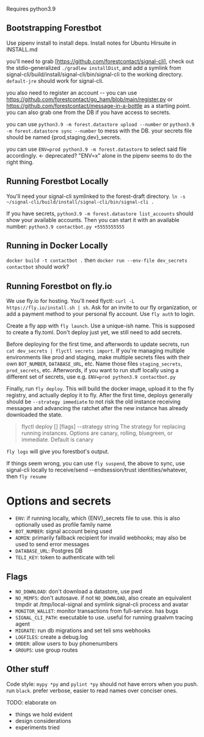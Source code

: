 Requires python3.9

## Bootstrapping Forestbot 

Use pipenv install to install deps. Install notes for Ubuntu Hirsuite in INSTALL.md

you'll need to grab [https://github.com/forestcontact/signal-cli], check out the stdio-generalized `./gradlew installDist`, and add a symlink from signal-cli/build/install/signal-cli/bin/signal-cli to the working directory. `default-jre` should work for signal-cli. 

you also need to register an account -- you can use https://github.com/forestcontact/go_ham/blob/main/register.py or https://github.com/forestcontact/message-in-a-bottle as a starting point. you can also grab one from the DB if you have access to secrets.

you can use `python3.9 -m forest.datastore upload --number` or `python3.9 -m forest.datastore sync --number` to mess with the DB. your secrets file should be named {prod,staging,dev}_secrets. 

you can use `ENV=prod python3.9 -m forest.datastore` to select said file accordingly. <- deprecated? "ENV=x" alone in the pipenv seems to do the right thing.

## Running Forestbot Locally

You'll need your signal-cli symlinked to the forest-draft directory. `ln -s ~/signal-cli/build/install/signal-cli/bin/signal-cli .`

If you have secrets, `python3.9 -m forest.datastore list_accounts` should show your available accounts. Then you can start it with an available number: `python3.9 contactbot.py +5555555555`

## Running in Docker Locally

`docker build -t contactbot .` then `docker run --env-file dev_secrets contactbot` should work?

## Running Forestbot on fly.io

We use fly.io for hosting. You'll need flyctl: `curl -L https://fly.io/install.sh | sh`. Ask for an invite to our fly organization, or add a payment method to your personal fly account. Use `fly auth` to login.

Create a fly app with `fly launch`. Use a unique-ish name. This is supposed to create a fly.toml. Don't deploy just yet, we still need to add secrets.

Before deploying for the first time, and afterwords to update secrets, run `cat dev_secrets | flyctl secrets import`. If you're managing multiple environments like prod and staging, make multiple secrets files with their own `BOT_NUMBER`, `DATABASE_URL`, etc. Name those files `staging_secrets`, `prod_secrets`, etc. Afterwords, if you want to run stuff locally using a different set of secrets, use e.g. `ENV=prod python3.9 contactbot.py`

Finally, run `fly deploy`. This will build the docker image, upload it to the fly registry, and actually deploy it to fly. After the first time, deploys generally should be `--strategy immediate` to not risk the old instance receiving messages and advancing the ratchet after the new instance has already downloaded the state.

> flyctl deploy [<workingdirectory>] [flags]
>  --strategy string      The strategy for replacing running instances. Options are canary, rolling, bluegreen, or immediate. Default is canary

`fly logs` will give you forestbot's output.

If things seem wrong, you can use `fly suspend`, the above to sync, use signal-cli locally to receive/send --endsession/trust identities/whatever, then `fly resume`


# Options and secrets

- `ENV`: if running locally, which {ENV}_secrets file to use. this is also optionally used as profile family name 
- `BOT_NUMBER`: signal account being used
- `ADMIN`: primarily fallback recipient for invalid webhooks; may also be used to send error messages
- `DATABASE_URL`: Postgres DB
- `TELI_KEY`: token to authenticate with teli
 
## Flags
- `NO_DOWNLOAD`: don't download a datastore, use pwd 
- `NO_MEMFS`: don't autosave. if not `NO_DOWNLOAD`, also create an equivalent tmpdir at /tmp/local-signal and symlink signal-cli process and avatar
- `MONITOR_WALLET`: monitor transactions from full-service. has bugs 
- `SIGNAL_CLI_PATH`: executable to use. useful for running graalvm tracing agent
- `MIGRATE`: run db migrations and set teli sms webhooks
- `LOGFILES`: create a debug.log 
- `ORDER`: allow users to buy phonenumbers
- `GROUPS`: use group routes

## Other stuff

Code style: `mypy *py` and `pylint *py` should not have errors when you push. run `black`. prefer verbose, easier to read names over conciser ones.

TODO: elaborate on

- things we hold evident
- design considerations
- experiments tried

